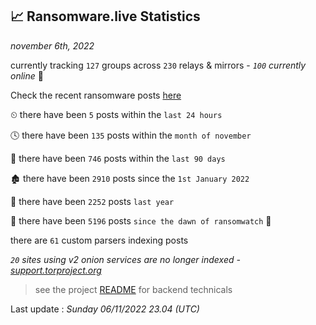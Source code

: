 
## 📈 Ransomware.live Statistics
_november 6th, 2022_

currently tracking `127` groups across `230` relays & mirrors - _`100` currently online_ 📡

Check the recent ransomware posts [here](https://www.ransomware.live/#/recentposts)


⏲ there have been `5` posts within the `last 24 hours`

🕓 there have been `135` posts within the `month of november`

📅 there have been `746` posts within the `last 90 days`

🏚 there have been `2910` posts since the `1st January 2022`

🚀 there have been `2252` posts `last year`

🦕 there have been `5196` posts `since the dawn of ransomwatch` 🐣

there are `61` custom parsers indexing posts

_`20` sites using v2 onion services are no longer indexed - [support.torproject.org](https://support.torproject.org/onionservices/v2-deprecation/)_

> see the project [README](https://github.com/jmousqueton/ransomwatch#readme) for backend technicals



Last update : _Sunday 06/11/2022 23.04 (UTC)_

